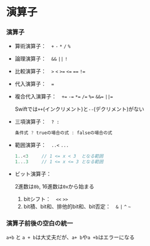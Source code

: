 # 演算子



### 演算子

* 算術演算子：　`+` `-` `*` `/` `%`

* 論理演算子：　`&&` `||` `!`

* 比較演算子：　`>` `<` `>=` `<=` `==` `!=`

* 代入演算子：　`=`

* 複合代入演算子：　`+=` `-=` `*=` `/=` `%=` `&&=` `||=`

  Swiftでは`++`(インクリメント)と`--`(デクリメント)がない

* 三項演算子：　` ? : `

  ```swift
  条件式 ? trueの場合の式 : falseの場合の式
  ```

* 範囲演算子：　`..<` `...`

  ```swift
  1..<3		// 1 <= x < 3  となる範囲
  1...3		// 1 <= x <= 3 となる範囲
  ```

* ビット演算子：

  2進数は`0b`, 16進数は`0x`から始まる

  1. bitシフト：　`<<` `>>`
  2. bit積、bit和、排他的bit和、bit否定：　`&` `|` `^` `~`



### 演算子前後の空白の統一

`a+b` と `a + b`は大丈夫だが、`a+ b`や`a +b`はエラーになる

















